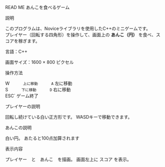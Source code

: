 READ ME  あんこを食べるゲーム

説明

このプログラムは、Noviceライブラリを使用したC++のミニゲームです。  
プレイヤー（回転する四角形）を操作して、画面上の **あんこ（円）** を食べ、スコアを稼ぎます。

言語：C++

画面サイズ：1600 × 800 ピクセル



操作方法


W`      上に移動     
A`      左に移動     
S`      下に移動     
D`      右に移動     
ESC`    ゲーム終了   

プレイヤーの説明

回転し続けている白い正方形です。
WASDキーで移動できます。

あんこの説明

白い円。
あたると100点加算されます

表示内容

プレイヤー　と　あんこ　を描画。
画面左上に スコア を表示。

